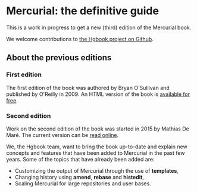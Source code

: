 # Mercurial: the definitive guide

This is a work in progress to get a new (third) edition of the Mercurial book.

We welcome contributions to
[the Hgbook project on Github](https://github.com/paugier/mercurial-jupyterbook).

## About the previous editions

### First edition

The first edition of the book was authored by Bryan O'Sullivan and published by
O'Reilly in 2009. An HTML version of the book is
[available for free](http://hgbook.red-bean.com/).

### Second edition

Work on the second edition of the book was started in 2015 by Mathias De Maré. The
current version can be [read online](https://book.mercurial-scm.org/).

We, the Hgbook team, want to bring the book up-to-date and explain new concepts
and features that have been added to Mercurial in the past few years. Some of the
topics that have already been added are:

- Customizing the output of Mercurial through the use of **templates**,
- Changing history using **amend**, **rebase** and **histedit**,
- Scaling Mercurial for large repositories and user bases.
